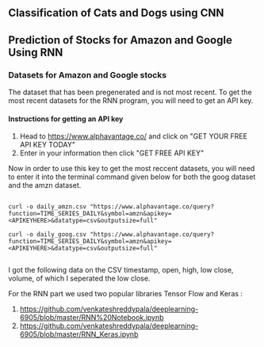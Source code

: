 ## Classification of Cats and Dogs using CNN





## Prediction of Stocks for Amazon and Google Using RNN

### Datasets for Amazon and Google stocks
The dataset that has been pregenerated and is not most recent.
To get the most recent datasets for the RNN program, you will need to get an API key.

#### Instructions for getting an API key
1. Head to https://www.alphavantage.co/ and click on "GET YOUR FREE API KEY TODAY"
2. Enter in your information then click "GET FREE API KEY"

Now in order to use this key to get the most reccent datasets, you will need to enter it into the terminal
command given below for both the goog dataset and the amzn dataset.


```

curl -o daily_amzn.csv "https://www.alphavantage.co/query? function=TIME_SERIES_DAILY&symbol=amzn&apikey=<APIKEYHERE>&datatype=csv&outputsize=full"

curl -o daily_goog.csv "https://www.alphavantage.co/query? function=TIME_SERIES_DAILY&symbol=amzn&apikey=<APIKEYHERE>&datatype=csv&outputsize=full"
 
```

I got the following data on the CSV timestamp, open, high, low close, volume, of which I seperated the low close.

For the RNN part we used two popular libraries Tensor Flow and Keras :
1. https://github.com/venkateshreddypala/deeplearning-6905/blob/master/RNN%20Notebook.ipynb
2. https://github.com/venkateshreddypala/deeplearning-6905/blob/master/RNN_Keras.ipynb
